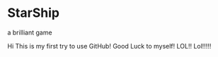 # StarShip
a brilliant game

Hi This is my first try to use GitHub! 
Good Luck to myself!
LOL!!
Lol!!!!!
